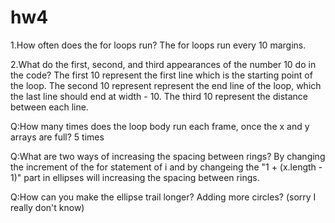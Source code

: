 # hw4
1.How often does the for loops run?
The for loops run every 10 margins.


2.What do the first, second, and third appearances of the number 10 do in the code?
The first 10 represent the first line which is the starting point of the loop. The second 10 represent represent the end line of the loop,
which the last line should end at width - 10. The third 10 represent the distance between each line.

Q:How many times does the loop body run each frame, once the x and y arrays are full?
5 times

Q:What are two ways of increasing the spacing between rings?
By changing the increment of the for statement of i and by changeing the "1 + (x.length - 1)" part in ellipses will increasing the spacing between rings.

Q:How can you make the ellipse trail longer?
Adding more circles? (sorry I really don't know)

